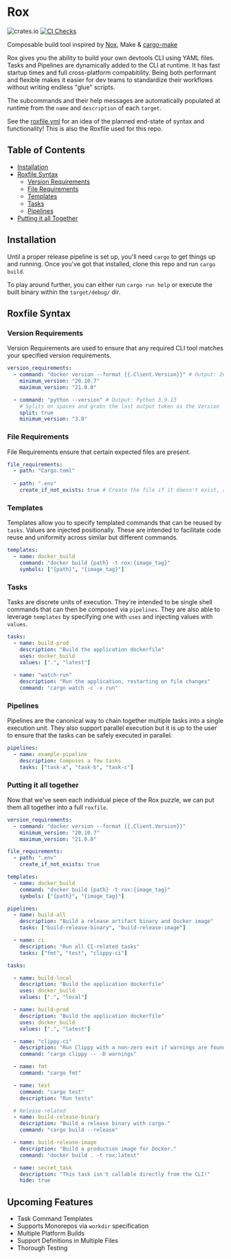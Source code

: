 # Rox

![crates.io](https://img.shields.io/crates/v/rox-cli.svg)
[![CI Checks](https://github.com/ThomasLaPiana/rox/actions/workflows/checks.yml/badge.svg)](https://github.com/ThomasLaPiana/rox/actions/workflows/checks.yml)

Composable build tool inspired by [Nox](https://nox.thea.codes/en/stable/), Make & [cargo-make](https://github.com/sagiegurari/cargo-make)

Rox gives you the ability to build your own devtools CLI using YAML files. Tasks and Pipelines are dynamically added to the CLI at runtime. It has fast startup times and full cross-platform compabitility. Being both performant and flexible makes it easier for dev teams to standardize their workflows without writing endless "glue" scripts.

The subcommands and their help messages are automatically populated at runtime from the `name` and `description` of each `target`.

See the [roxfile.yml](roxfile.yml) for an idea of the planned end-state of syntax and functionality! This is also the Roxfile used for this repo.

## Table of Contents

- [Installation](#installation)
- [Roxfile Syntax](#roxfile-syntax)
  - [Version Requirements](#version-requirements)
  - [File Requirements](#file-requirements)
  - [Templates](#templates)
  - [Tasks](#tasks)
  - [Pipelines](#pipelines)
- [Putting it all Together](#putting-it-all-together)

## Installation

Until a proper release pipeline is set up, you'll need `cargo` to get things up and running. Once you've got that installed, clone this repo and run `cargo build`.

To play around further, you can either run `cargo run help` or execute the built binary within the `target/debug/` dir.

## Roxfile Syntax

### Version Requirements

Version Requirements are used to ensure that any required CLI tool matches your specified version requirements.

```yaml
version_requirements:
  - command: "docker version --format {{.Client.Version}}" # Output: 20.10.23
    minimum_version: "20.10.7"
    maximum_version: "21.0.0"

  - command: "python --version" # Output: Python 3.9.13
    # Splits on spaces and grabs the last output token as the Version
    split: true 
    minimum_version: "3.8"
```

### File Requirements

File Requirements ensure that certain expected files are present.

```yaml
file_requirements:
  - path: "Cargo.toml" 
  
  - path: ".env"
    create_if_not_exists: true # Create the file if it doesn't exist, as opposed to throwing an error
```

### Templates

Templates allow you to specify templated commands that can be reused by `tasks`. Values are injected positionally. These are intended to facilitate code reuse and uniformity across similar but different commands.

```yaml
templates:
  - name: docker_build
    command: "docker build {path} -t rox:{image_tag}"
    symbols: ["{path}", "{image_tag}"]
```

### Tasks

Tasks are discrete units of execution. They're intended to be single shell commands that can then be composed via `pipelines`. They are also able to leverage `templates` by specifying one with `uses` and injecting values with `values`.

```yaml
tasks:
  - name: build-prod
    description: "Build the application dockerfile"
    uses: docker_build
    values: [".", "latest"]
    
  - name: "watch-run"
    description: "Run the application, restarting on file changes"
    command: "cargo watch -c -x run"
```

### Pipelines

Pipelines are the canonical way to chain together multiple tasks into a single execution unit. They also support parallel execution but it is up to the user to ensure that the tasks can be safely executed in parallel.

```yaml
pipelines: 
  - name: example-pipeline
    description: Composes a few tasks
    tasks: ["task-a", "task-b", "task-c"]
```

### Putting it all together

Now that we've seen each individual piece of the Rox puzzle, we can put them all together into a full `roxfile`.

```yaml
version_requirements:
  - command: "docker version --format {{.Client.Version}}"
    minimum_version: "20.10.7"
    maximum_version: "21.0.0"

file_requirements:
  - path: ".env"
    create_if_not_exists: true

templates:
  - name: docker_build
    command: "docker build {path} -t rox:{image_tag}"
    symbols: ["{path}", "{image_tag}"]

pipelines:
  - name: build-all
    description: "Build a release artifact binary and Docker image"
    tasks: ["build-release-binary", "build-release-image"]

  - name: ci
    description: "Run all CI-related tasks"
    tasks: ["fmt", "test", "clippy-ci"]

tasks:

  - name: build-local
    description: "Build the application dockerfile"
    uses: docker_build
    values: [".", "local"]

  - name: build-prod
    description: "Build the application dockerfile"
    uses: docker_build
    values: [".", "latest"]

  - name: "clippy-ci"
    description: "Run Clippy with a non-zero exit if warnings are found."
    command: "cargo clippy -- -D warnings"

  - name: fmt
    command: "cargo fmt"

  - name: test
    command: "cargo test"
    description: "Run tests"

  # Release-related
  - name: build-release-binary
    description: "Build a release binary with cargo."
    command: "cargo build --release"

  - name: build-release-image
    description: "Build a production image for Docker."
    command: "docker build . -t rox:latest"

  - name: secret_task
    description: "This task isn't callable directly from the CLI!"
    hide: true

```

## Upcoming Features

- Task Command Templates
- Supports Monorepos via `workdir` specification
- Multiple Platform Builds
- Support Definitions in Multiple Files
- Thorough Testing  
